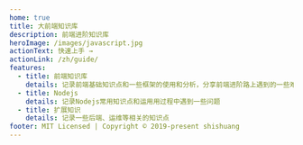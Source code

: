 ```yaml
---
home: true
title: 大前端知识库
description: 前端进阶知识库
heroImage: /images/javascript.jpg
actionText: 快速上手 →
actionLink: /zh/guide/
features:
  - title: 前端知识库
    details: 记录前端基础知识点和一些框架的使用和分析，分享前端进阶路上遇到的一些难点
  - title: Nodejs
    details: 记录Nodejs常用知识点和运用用过程中遇到一些问题
  - title: 扩展知识
    details: 记录一些后端、运维等相关的知识点
footer: MIT Licensed | Copyright © 2019-present shishuang
---
```

